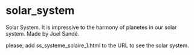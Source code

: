 # solar_system
Solar System. It is impressive to the harmony of planetes in our solar system. 
Made by Joel Sandé.

please, add   ss_systeme_solaire_1.html to the URL to see the solar system.
